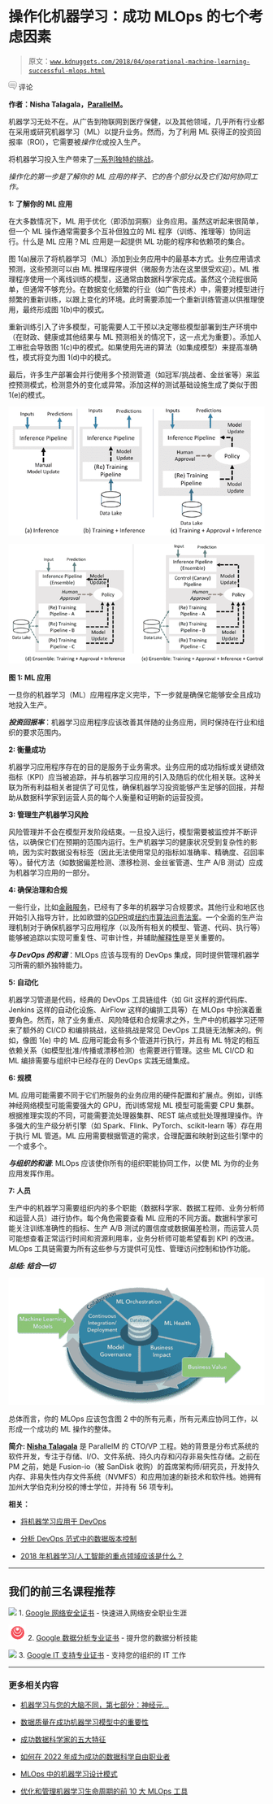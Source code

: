 # 操作化机器学习：成功 MLOps 的七个考虑因素

> 原文：[`www.kdnuggets.com/2018/04/operational-machine-learning-successful-mlops.html`](https://www.kdnuggets.com/2018/04/operational-machine-learning-successful-mlops.html)

![c](img/3d9c022da2d331bb56691a9617b91b90.png) 评论

**作者：Nisha Talagala，[ParallelM](http://www.parallelm.com/)。**

机器学习无处不在。从广告到物联网到医疗保健，以及其他领域，几乎所有行业都在采用或研究机器学习（ML）以提升业务。然而，为了利用 ML 获得正的投资回报率（ROI），它需要被*操作化*或投入生产。

将机器学习投入生产带来了[一系列独特的挑战](http://www.parallelm.com/more-machine-learning-models-than-ever-but-are-they-making-it-into-production/)。

*操作化的第一步是了解你的 ML 应用的样子、它的各个部分以及它们如何协同工作。*

**1: 了解你的 ML 应用**

在大多数情况下，ML 用于优化（即添加洞察）业务应用。虽然这听起来很简单，但一个 ML 操作通常需要多个互补但独立的 ML 程序（训练、推理等）协同运行。什么是 ML 应用？ML 应用是一起提供 ML 功能的程序和依赖项的集合。

图 1(a)展示了将机器学习（ML）添加到业务应用中的最基本方式。业务应用请求预测，这些预测可以由 ML 推理程序提供（微服务方法在这里很受欢迎）。ML 推理程序使用一个离线训练的模型，这通常由数据科学家完成。虽然这个流程很简单，但通常不够充分。在数据变化频繁的行业（如广告技术）中，需要对模型进行频繁的重新训练，以跟上变化的环境。此时需要添加一个重新训练管道以供推理使用，最终形成图 1(b)中的模式。

重新训练引入了许多模型，可能需要人工干预以决定哪些模型部署到生产环境中（在财政、健康或其他结果与 ML 预测相关的情况下，这一点尤为重要）。添加人工审批会导致图 1(c)中的模式。如果使用先进的算法（如集成模型）来提高准确性，模式将变为图 1(d)中的模式。

最后，许多生产部署会并行使用多个预测管道（如冠军/挑战者、金丝雀等）来监控预测模式，检测意外的变化或异常。添加这样的测试基础设施生成了类似于图 1(e)的模式。

![机器学习应用](img/ff41052418e4c68a37d7bec58e6cec04.png)

![机器学习应用 2](img/c09837c953a3bbfbc7f43f58f164cb66.png)

**图 1: ML 应用**

一旦你的机器学习（ML）应用程序定义完毕，下一步就是确保它能够安全且成功地投入生产。

***投资回报率***：机器学习应用程序应该改善其伴随的业务应用，同时保持在行业和组织的要求范围内。

**2: 衡量成功**

机器学习应用程序存在的目的是服务于业务需求。业务应用的成功指标或关键绩效指标（KPI）应当被追踪，并与机器学习应用的引入及随后的优化相关联。这种关联为所有利益相关者提供了可见性，确保机器学习投资能够产生足够的回报，并帮助从数据科学家到运营人员的每个人衡量和证明新的运营投资。

**3: 管理生产机器学习风险**

风险管理并不会在模型开发阶段结束。一旦投入运行，模型需要被监控并不断评估，以确保它们在预期的范围内运行。生产机器学习的健康状况受到复杂性的影响，因为实时数据没有标签（因此无法使用常见的指标如准确率、精确度、召回率等）。替代方法（如数据偏差检测、漂移检测、金丝雀管道、生产 A/B 测试）应成为机器学习应用的一部分。

**4: 确保治理和合规**

一些行业，比如[金融服务](https://www.federalreserve.gov/supervisionreg/srletters/sr1107a1.pdf)，已经有了多年的机器学习合规要求。其他行业和地区也开始引入指导方针，比如欧盟的[GDPR](http://www.reubenbinns.com/blog/how-to-comply-with-gdpr-article-22-automated-credit-decisions/)或[纽约市算法问责法案](https://www.bizjournals.com/newyork/news/2017/12/13/n-y-c-council-passes-landmark-bill-to-ensure.html)。一个全面的生产治理机制对于确保机器学习应用程序（以及所有相关的模型、管道、代码、执行等）能够被追踪以实现可重复性、可审计性，并辅助[解释性](https://www.cc.gatech.edu/~alanwags/DLAI2016/(Gunning)%20IJCAI-16%20DLAI%20WS.pdf)是至关重要的。

***与 DevOps 的和谐***：MLOps 应该与现有的 DevOps 集成，同时提供管理机器学习所需的额外独特能力。

**5: 自动化**

机器学习管道是代码，经典的 DevOps 工具链组件（如 Git 这样的源代码库、Jenkins 这样的自动化设施、AirFlow 这样的编排工具等）在 MLOps 中扮演着重要角色。然而，除了业务重点、风险降低和合规需求之外，生产中的机器学习还带来了额外的 CI/CD 和编排挑战，这些挑战是常见 DevOps 工具链无法解决的。例如，像图 1(e) 中的 ML 应用可能会有多个管道并行执行，并且有 ML 特定的相互依赖关系（如模型批准/传播或漂移检测）也需要进行管理。这些 ML CI/CD 和 ML 编排需要与组织中已经存在的 DevOps 实践无缝集成。

**6: 规模**

ML 应用可能需要不同于它们所服务的业务应用的硬件配置和扩展点。例如，训练神经网络模型可能需要强大的 GPU，而训练常规 ML 模型可能需要 CPU 集群。根据推理实现的不同，可能需要流处理器集群、REST 端点或批处理推理操作。许多强大的生产级分析引擎（如 Spark、Flink、PyTorch、scikit-learn 等）存在用于执行 ML 管道。ML 应用需要根据管道的需求，合理配置和映射到这些引擎中的一个或多个。

***与组织的和谐***: MLOps 应该使你所有的组织职能协同工作，以使 ML 为你的业务应用发挥作用。

**7: 人员**

生产中的机器学习需要组织内的多个职能（数据科学家、数据工程师、业务分析师和运营人员）进行协作。每个角色需要查看 ML 应用的不同方面。数据科学家可能关注训练准确性的指标、生产 A/B 测试的置信度或数据偏差检测，而运营人员可能想查看正常运行时间和资源利用率，业务分析师可能希望看到 KPI 的改进。MLOps 工具链需要为所有这些参与方提供可见性、管理访问控制和协作功能。

***总结: 结合一切***

![MLOps 元素](img/94c55c1cb9c630c35eac9c47f886a0b5.png)

总体而言，你的 MLOps 应该包含图 2 中的所有元素，所有元素应协同工作，以形成一个成功的 ML 操作的整体。

**简介: [Nisha Talagala](https://www.linkedin.com/in/nisha-talagala-6a6b20/)** 是 ParallelM 的 CTO/VP 工程。她的背景是分布式系统的软件开发，专注于存储、I/O、文件系统、持久内存和闪存非易失性存储。之前在 PM 之前，她是 Fusion-io（被 SanDisk 收购）的首席架构师/研究员，开发持久内存、非易失性内存文件系统（NVMFS）和应用加速的新技术和软件栈。她拥有加州大学伯克利分校的博士学位，并持有 56 项专利。

**相关：**

+   [将机器学习应用于 DevOps](https://www.kdnuggets.com/2018/02/applying-machine-learning-devops.html)

+   [分析 DevOps 范式中的数据版本控制](https://www.kdnuggets.com/2017/08/data-version-control-analytics-devops-paradigm.html)

+   [2018 年机器学习/人工智能的重点领域应该是什么？](https://www.kdnuggets.com/2018/04/focus-areas-ml-ai-2018.html)

* * *

## 我们的前三名课程推荐

![](img/0244c01ba9267c002ef39d4907e0b8fb.png) 1\. [Google 网络安全证书](https://www.kdnuggets.com/google-cybersecurity) - 快速进入网络安全职业生涯

![](img/e225c49c3c91745821c8c0368bf04711.png) 2\. [Google 数据分析专业证书](https://www.kdnuggets.com/google-data-analytics) - 提升您的数据分析技能

![](img/0244c01ba9267c002ef39d4907e0b8fb.png) 3\. [Google IT 支持专业证书](https://www.kdnuggets.com/google-itsupport) - 支持您的组织的 IT 工作

* * *

### 更多相关内容

+   [机器学习与您的大脑不同，第七部分：神经元…](https://www.kdnuggets.com/2022/08/machine-learning-like-brain-part-seven-neurons-good.html)

+   [数据质量在成功机器学习模型中的重要性](https://www.kdnuggets.com/2022/03/significance-data-quality-making-successful-machine-learning-model.html)

+   [成功数据科学家的五大特征](https://www.kdnuggets.com/2021/12/5-characteristics-successful-data-scientist.html)

+   [如何在 2022 年成为成功的数据科学自由职业者](https://www.kdnuggets.com/2022/02/become-successful-data-science-freelancer-2022.html)

+   [MLOps 中的机器学习设计模式](https://www.kdnuggets.com/2022/02/design-patterns-machine-learning-mlops.html)

+   [优化和管理机器学习生命周期的前 10 大 MLOps 工具](https://www.kdnuggets.com/2022/10/top-10-mlops-tools-optimize-manage-machine-learning-lifecycle.html)
